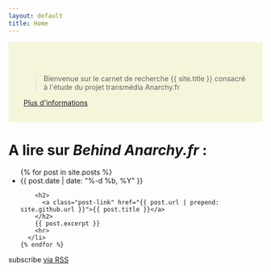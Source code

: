```yaml
---
layout: default
title: Home
---
```


<div style="padding: 50px 30px 30px 30px; background-color:beige; margin-bottom:30px">
  <blockquote> Bienvenue sur le carnet de recherche {{ site.title }} consacré à l'étude du projet transmédia Anarchy.fr</blockquote>
  <a class="btn btn-default btn-sm" href="{{ site.github.url }}/about" title="About">
    <i class="fa fa-arrow-right"></i> Plus d'informations
  </a>

  <!-- <p><i class="fa fa-arrow-right"></i> <a href="{{ site.github.url }}/about" title="About">Plus d'informations</a></p> -->
</div>

<div class="home">

  <h1 class="page-heading">A lire sur <em>Behind Anarchy.fr</em> :</h1>

  <ul class="post-list">
    {% for post in site.posts %}
      <li>
        <span class="post-meta">{{ post.date | date: "%-d %b, %Y" }}</span>

        <h2>
          <a class="post-link" href="{{ post.url | prepend: site.github.url }}">{{ post.title }}</a>
        </h2>
        {{ post.excerpt }}
        <hr>
      </li>
    {% endfor %}
  </ul>

  <p class="rss-subscribe">subscribe <a href="{{ "/feed.xml" | prepend: site.github.url }}">via RSS</a></p>

</div>
